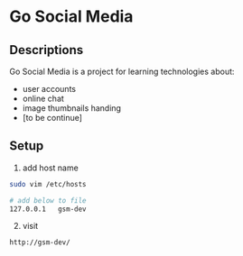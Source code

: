 # Go Social Media
## Descriptions
Go Social Media is a project for learning technologies about:
- user accounts
- online chat
- image thumbnails handing
- [to be continue]


## Setup
1. add host name
```sh
sudo vim /etc/hosts

# add below to file
127.0.0.1	gsm-dev
```

2. visit
```
http://gsm-dev/
```